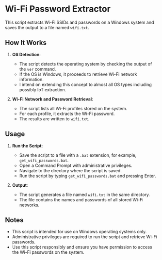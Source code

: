 # Wi-Fi Password Extractor

This script extracts Wi-Fi SSIDs and passwords on a Windows system and saves the output to a file named `wifi.txt`.

## How It Works

1. **OS Detection**:
   - The script detects the operating system by checking the output of the `ver` command.
   - If the OS is Windows, it proceeds to retrieve Wi-Fi network information.
   - I intend on extending this concept to almost all OS types including possibly IoT extraction.

2. **Wi-Fi Network and Password Retrieval**:
   - The script lists all Wi-Fi profiles stored on the system.
   - For each profile, it extracts the Wi-Fi password.
   - The results are written to `wifi.txt`.

## Usage

1. **Run the Script**:
   - Save the script to a file with a `.bat` extension, for example, `get_wifi_passwords.bat`.
   - Open a Command Prompt with administrative privileges.
   - Navigate to the directory where the script is saved.
   - Run the script by typing `get_wifi_passwords.bat` and pressing Enter.

2. **Output**:
   - The script generates a file named `wifi.txt` in the same directory.
   - The file contains the names and passwords of all stored Wi-Fi networks.

## Notes

- This script is intended for use on Windows operating systems only.
- Administrative privileges are required to run the script and retrieve Wi-Fi passwords.
- Use this script responsibly and ensure you have permission to access the Wi-Fi passwords on the system.
